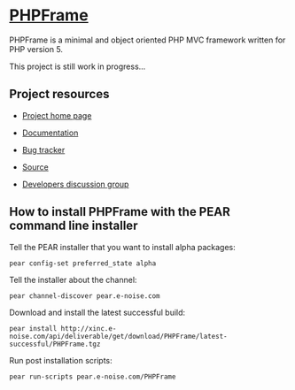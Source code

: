 [PHPFrame](http://www.phpframe.org/)
================================

PHPFrame is a minimal and object oriented PHP MVC framework written for PHP 
version 5. 

This project is still work in progress...

Project resources
------------------
* [Project home page](http://www.phpframe.org/)

* [Documentation](http://www.phpframe.org/doc/api/)

* [Bug tracker](http://github.com/PHPFrame/PHPFrame/issues)

* [Source](http://github.com/PHPFrame/PHPFrame)

* [Developers discussion group](http://groups.google.com/group/phpframe-dev)

How to install PHPFrame with the PEAR command line installer
-----------------------------

Tell the PEAR installer that you want to install alpha packages:

`pear config-set preferred_state alpha`

Tell the installer about the channel:

`pear channel-discover pear.e-noise.com`

Download and install the latest successful build:

`pear install http://xinc.e-noise.com/api/deliverable/get/download/PHPFrame/latest-successful/PHPFrame.tgz`

Run post installation scripts:

`pear run-scripts pear.e-noise.com/PHPFrame`
